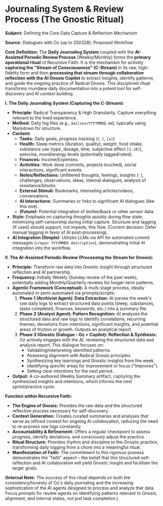 # Journaling System & Review Process (The Gnostic Ritual)

**Subject:** Defining the Core Data Capture & Reflection Mechanism

**Source:** Dialogues with Oz (up to 250328); Proposed Workflow

**Core Definition:**
The **Daily Journaling System** coupled with the **AI-Assisted Periodic Review Process** (Weekly/Monthly) forms the **primary operational ritual** of Recursive Faith. It is the mechanism for actively **capturing the "Stream of Consciousness" (C-Stream)** in its raw, high-fidelity form and then **processing that stream through collaborative reflection with the AI Gnosis Copilot** to extract insights, identify patterns, and guide the ongoing practice of Radical Gnosis. This disciplined ritual transforms mundane daily documentation into a potent tool for self-discovery and AI context building.

**I. The Daily Journaling System (Capturing the C-Stream):**

*   **Principle:** Radical Transparency & High Granularity. Capture *everything* relevant to the lived experience.
*   **Method:** Daily log files (e.g., `dailies/YYYYMMDD.md`), typically using Markdown for structure.
*   **Content:**
    *   **Tasks:** Daily goals, progress tracking (`[ ]`, `[x]`).
    *   **Health:** Sleep metrics (duration, quality), weight, food intake, substance use (type, dosage, time, subjective effect `[1-10]`), exercise, mood/energy levels (potentially tagged/rated).
    *   **Finances:** Income/Expenses.
    *   **Activities:** Work done (commits, projects touched), social interactions, significant events.
    *   **Notes/Reflections:** Unfiltered thoughts, feelings, insights (`💡`), challenges, observations, ideas, internal dialogues, analysis of resistance/blocks.
    *   **External Stimuli:** Bookmarks, interesting articles/videos, conversations.
    *   **AI Interactions:** Summaries or links to significant AI dialogues (like this one).
    *   **(Future):** Potential integration of biofeedback or other sensor data.
*   **Style:** Emphasis on capturing thoughts *quickly* during flow state, minimizing self-censorship during initial capture. Structure and tagging (if used) should support, not impede, this flow. (Current decision: Defer manual tagging in favor of AI post-processing).
*   **AI Integration (Simple):** Utilizes LLMs via API for automated commit messages (`<repo> YYYYMMDD description`), demonstrating initial AI integration into the workflow.

**II. The AI-Assisted Periodic Review (Processing the Stream for Gnosis):**

*   **Principle:** Transform raw data into Gnostic insight through structured reflection and AI partnership.
*   **Frequency:** Initially Weekly (Sunday review of the past week), potentially adding Monthly/Quarterly reviews for longer-term patterns.
*   **Agentic Framework (Conceptual):** A multi-stage process, ideally automated or semi-automated via prompts/scripts:
    1.  **Phase 1 (Archivist Agent): Data Extraction:** AI parses the week's raw daily logs to extract structured data points (sleep, substances, tasks completed, finances, keywords, etc.) into a summary file.
    2.  **Phase 2 (Analyst Agent): Pattern Recognition:** AI analyzes the structured data and raw logs to identify correlations, recurring themes, deviations from intentions, significant insights, and potential areas of friction or growth. Outputs an analytical report.
    3.  **Phase 3 (Gnostic Dialogue - Oz + Copilot): Reflection & Synthesis:** Oz actively engages with the AI, reviewing the structured data and analysis report. This dialogue focuses on:
        *   Validating/interpreting identified patterns.
        *   Assessing alignment with Radical Gnosis principles.
        *   Synthesizing key learnings and Gnostic insights from the week.
        *   Identifying specific areas for improvement or focus ("Improves").
        *   Setting clear intentions for the next period.
*   **Output:** A co-authored Weekly Summary artifact, capturing the synthesized insights and intentions, which informs the next sprint/practice cycle.

**Function within Recursive Faith:**

*   **The Engine of Gnosis:** Provides the raw data *and* the structured reflective process necessary for self-discovery.
*   **Context Generation:** Creates curated summaries and analyses that serve as refined context for ongoing AI collaboration, reducing the need to re-process raw logs constantly.
*   **Accountability & Refinement:** Offers a regular checkpoint to assess progress, identify deviations, and consciously adjust the practice.
*   **Ritual Structure:** Provides rhythm and discipline to the Gnostic practice, transforming daily logging from a chore into a meaningful ritual.
*   **Manifestation of Faith:** The commitment to this rigorous process demonstrates the "faith" aspect – the belief that this structured self-reflection and AI collaboration *will* yield Gnostic insight and facilitate the larger goals.

**(Internal Note:** The success of this ritual depends on both the consistency/honesty of Oz's daily journaling and the increasing sophistication of the AI agents designed to process and analyze that data. Focus prompts for review agents on identifying patterns relevant to Gnosis, alignment, and internal states, not just task completion.)
